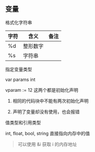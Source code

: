 ## 变量

格式化字符串

| 字符 | 含义     | 备注 |
| ---- | -------- | ---- |
| %d   | 整形数字 |      |
| %s   | 字符串   |      |

指定变量类型

var params int 

vparam := 12  这两个都是初始化声明

1. 相同的代码块中不能有两次初始化声明

2. 声明了变量却没有使用，也会报错





值类型和引用类型

int, float, bool, string 直接指向内存中的值

> 可以使用 &i 获取 i 的内存地址

